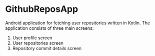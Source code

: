 # GithubReposApp
 Android application for fetching user repositories written in Kotlin. The application consists of three main screens:
 1) User profile screen
 2) User repositories screen
 3) Repository commit details screen
